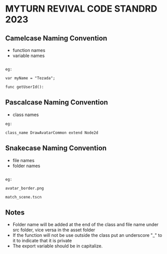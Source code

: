 # MYTURN REVIVAL CODE STANDRD 2023

## Camelcase Naming Convention

- function names
- variable names

```

eg:

var myName = "Tezada";

func getUserId():

```

## Pascalcase Naming Convention

- class names

```
eg:

class_name DrawAvatarCommon extend Node2d

```

## Snakecase Naming Convention

- file names
- folder names

```

eg:

avatar_border.png

match_scene.tscn

```

## Notes

- Folder name will be added at the end of the class and file name under src folder, vice versa in the asset folder
- If the function will not be use outside the class put an underscore "\_" to it to indicate that it is private
- The export variable should be in capitalize.

